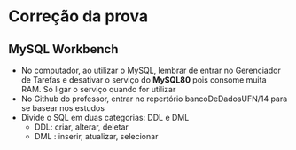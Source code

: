 # Correção da prova
## MySQL Workbench
* No computador, ao utilizar o MySQL, lembrar de entrar no Gerenciador de Tarefas e desativar o serviço do **MySQL80** pois consome muita RAM. Só ligar o serviço quando for utilizar
* No Github do professor, entrar no repertório bancoDeDadosUFN/14 para se basear nos estudos
* Divide o SQL em duas categorias: DDL e DML
  * DDL: criar, alterar, deletar
  * DML : inserir, atualizar, selecionar
